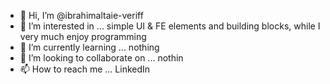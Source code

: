 - 👋 Hi, I’m @ibrahimaltaie-veriff
- 👀 I’m interested in ... simple UI & FE elements and building blocks, while I very much enjoy programming
- 🌱 I’m currently learning ... nothing
- 💞️ I’m looking to collaborate on ... nothin
- 📫 How to reach me ... LinkedIn

<!---
ibrahimaltaie-veriff/ibrahimaltaie-veriff is a ✨ special ✨ repository because its `README.md` (this file) appears on your GitHub profile.
You can click the Preview link to take a look at your changes.
--->
